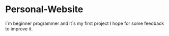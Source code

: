 # Personal-Website
I´m beginner programmer and it´s my first project I hope for some feedback to improve it.
